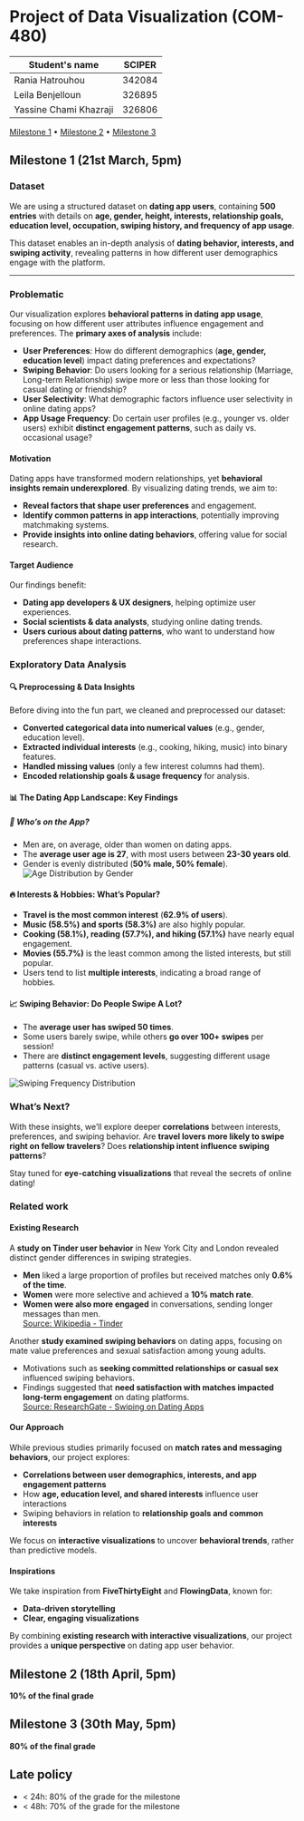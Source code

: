 # Project of Data Visualization (COM-480)

| Student's name | SCIPER |
| -------------- | ------ |
| Rania Hatrouhou| 342084|
| Leila Benjelloun| 326895|
|Yassine Chami Khazraji |326806 |

[Milestone 1](#milestone-1) • [Milestone 2](#milestone-2) • [Milestone 3](#milestone-3)

## Milestone 1 (21st March, 5pm)

### Dataset

We are using a structured dataset on **dating app users**, containing **500 entries** with details on **age, gender, height, interests, relationship goals, education level, occupation, swiping history, and frequency of app usage**.   

This dataset enables an in-depth analysis of **dating behavior, interests, and swiping activity**, revealing patterns in how different user demographics engage with the platform.

---
### Problematic

Our visualization explores **behavioral patterns in dating app usage**, focusing on how different user attributes influence engagement and preferences. The **primary axes of analysis** include:  

- **User Preferences**: How do different demographics (**age, gender, education level**) impact dating preferences and expectations?  
- **Swiping Behavior**: Do users looking for a serious relationship (Marriage, Long-term Relationship) swipe more or less than those looking for casual dating or friendship? 
- **User Selectivity**: What demographic factors influence user selectivity in online dating apps?  
- **App Usage Frequency**: Do certain user profiles (e.g., younger vs. older users) exhibit **distinct engagement patterns**, such as daily vs. occasional usage?  

#### **Motivation**  
Dating apps have transformed modern relationships, yet **behavioral insights remain underexplored**. By visualizing dating trends, we aim to:  
- **Reveal factors that shape user preferences** and engagement.  
- **Identify common patterns in app interactions**, potentially improving matchmaking systems.  
- **Provide insights into online dating behaviors**, offering value for social research.  

#### **Target Audience**  
Our findings benefit:  
- **Dating app developers & UX designers**, helping optimize user experiences.  
- **Social scientists & data analysts**, studying online dating trends.  
- **Users curious about dating patterns**, who want to understand how preferences shape interactions.  

### Exploratory Data Analysis

#### 🔍 **Preprocessing & Data Insights**  
Before diving into the fun part, we cleaned and preprocessed our dataset:  
- **Converted categorical data into numerical values** (e.g., gender, education level).  
- **Extracted individual interests** (e.g., cooking, hiking, music) into binary features.  
- **Handled missing values** (only a few interest columns had them).  
- **Encoded relationship goals & usage frequency** for analysis.  

#### 📊 **The Dating App Landscape: Key Findings**  

##### 👥 **Who’s on the App?**  
- Men are, on average, older than women on dating apps.
- The **average user age is 27**, with most users between **23-30 years old**.  
- Gender is evenly distributed (**50% male, 50% female**).  
![Age Distribution by Gender](gender_age_distribution.png)

#### 🔥 **Interests & Hobbies: What’s Popular?**  
- **Travel is the most common interest** (**62.9% of users**).  
- **Music (58.5%) and sports (58.3%)** are also highly popular.  
- **Cooking (58.1%), reading (57.7%), and hiking (57.1%)** have nearly equal engagement.  
- **Movies (55.7%)** is the least common among the listed interests, but still popular.  
- Users tend to list **multiple interests**, indicating a broad range of hobbies.  

#### 📈 **Swiping Behavior: Do People Swipe A Lot?**  
- The **average user has swiped 50 times**.  
- Some users barely swipe, while others **go over 100+ swipes** per session!  
- There are **distinct engagement levels**, suggesting different usage patterns (casual vs. active users).  

![Swiping Frequency Distribution](swiping_frequency.png)

### **What’s Next?**  
With these insights, we’ll explore deeper **correlations** between interests, preferences, and swiping behavior. Are **travel lovers more likely to swipe right on fellow travelers**? Does **relationship intent influence swiping patterns**?  

Stay tuned for **eye-catching visualizations** that reveal the secrets of online dating!

### Related work

#### **Existing Research**  
A **study on Tinder user behavior** in New York City and London revealed distinct gender differences in swiping strategies.  
- **Men** liked a large proportion of profiles but received matches only **0.6% of the time**.  
- **Women** were more selective and achieved a **10% match rate**.  
- **Women were also more engaged** in conversations, sending longer messages than men.  
[Source: Wikipedia - Tinder](https://en.wikipedia.org/wiki/Tinder_%28app%29)

Another **study examined swiping behaviors** on dating apps, focusing on mate value preferences and sexual satisfaction among young adults.  
- Motivations such as **seeking committed relationships or casual sex** influenced swiping behaviors.  
- Findings suggested that **need satisfaction with matches impacted long-term engagement** on dating platforms.  
[Source: ResearchGate - Swiping on Dating Apps](https://www.researchgate.net/publication/381194438_A_Multi-Method_Study_Examining_the_Role_of_Swiping_on_Dating_Apps_Mate_Value_Preferences_Sexual_Satisfaction_and_Need_Satisfaction_with_Matches_in_Emerging_Adults)

#### **Our Approach**  
While previous studies primarily focused on **match rates and messaging behaviors**, our project explores:  
- **Correlations between user demographics, interests, and app engagement patterns**  
- How **age, education level, and shared interests** influence user interactions  
- Swiping behaviors in relation to **relationship goals and common interests**  

We focus on **interactive visualizations** to uncover **behavioral trends**, rather than predictive models.

#### **Inspirations**  
We take inspiration from **FiveThirtyEight** and **FlowingData**, known for:  
- **Data-driven storytelling**  
- **Clear, engaging visualizations**  

By combining **existing research with interactive visualizations**, our project provides a **unique perspective** on dating app user behavior.

## Milestone 2 (18th April, 5pm)

**10% of the final grade**


## Milestone 3 (30th May, 5pm)

**80% of the final grade**


## Late policy

- < 24h: 80% of the grade for the milestone
- < 48h: 70% of the grade for the milestone

